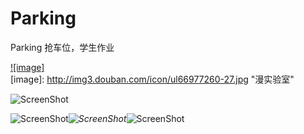 Parking
=======
Parking 抢车位，学生作业

[![image]](http://www.douban.com/people/slowslab/)  
[image]: http://img3.douban.com/icon/ul66977260-27.jpg "漫实验室"  

![ScreenShot](https://raw.github.com/TonnyTao/Parking/master/ScreenShot/1.png )

![ScreenShot](https://raw.github.com/TonnyTao/Parking/master/ScreenShot/2.png)_![ScreenShot](https://raw.github.com/TonnyTao/Parking/master/ScreenShot/3.png)_![ScreenShot](https://raw.github.com/TonnyTao/Parking/master/ScreenShot/4.png)
